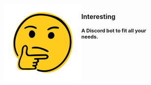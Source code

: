 <img src='./assets/interesting.jpg' width="50%" align="left">
<h2>Interesting</h2>
<h3>A Discord bot to fit all your needs.</h3>
